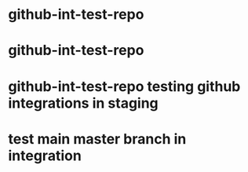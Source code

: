 # github-int-test-repo
# github-int-test-repo
# github-int-test-repo testing github integrations in staging
# test main master branch in integration
